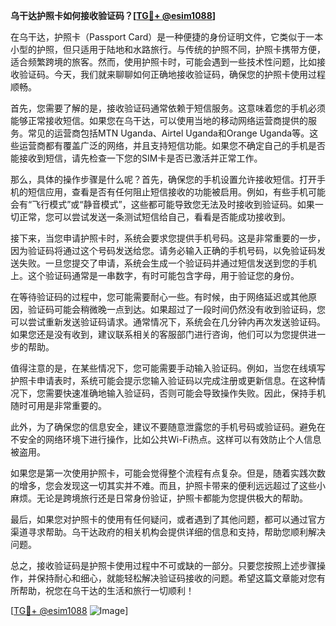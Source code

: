 **乌干达护照卡如何接收验证码？[[TG💪+ @esim1088](https://t.me/s/esim1088)]**

在乌干达，护照卡（Passport Card）是一种便捷的身份证明文件，它类似于一本小型的护照，但只适用于陆地和水路旅行。与传统的护照不同，护照卡携带方便，适合频繁跨境的旅客。然而，使用护照卡时，可能会遇到一些技术性问题，比如接收验证码。今天，我们就来聊聊如何正确地接收验证码，确保您的护照卡使用过程顺畅。

首先，您需要了解的是，接收验证码通常依赖于短信服务。这意味着您的手机必须能够正常接收短信。如果您在乌干达，可以使用当地的移动网络运营商提供的服务。常见的运营商包括MTN Uganda、Airtel Uganda和Orange Uganda等。这些运营商都有覆盖广泛的网络，并且支持短信功能。如果您不确定自己的手机是否能接收到短信，请先检查一下您的SIM卡是否已激活并正常工作。

那么，具体的操作步骤是什么呢？首先，确保您的手机设置允许接收短信。打开手机的短信应用，查看是否有任何阻止短信接收的功能被启用。例如，有些手机可能会有“飞行模式”或“静音模式”，这些都可能导致您无法及时接收到验证码。如果一切正常，您可以尝试发送一条测试短信给自己，看看是否能成功接收到。

接下来，当您申请护照卡时，系统会要求您提供手机号码。这是非常重要的一步，因为验证码将通过这个号码发送给您。请务必输入正确的手机号码，以免验证码发送失败。一旦您提交了申请，系统会生成一个验证码并通过短信发送到您的手机上。这个验证码通常是一串数字，有时可能包含字母，用于验证您的身份。

在等待验证码的过程中，您可能需要耐心一些。有时候，由于网络延迟或其他原因，验证码可能会稍微晚一点到达。如果超过了一段时间仍然没有收到验证码，您可以尝试重新发送验证码请求。通常情况下，系统会在几分钟内再次发送验证码。如果您还是没有收到，建议联系相关的客服部门进行咨询，他们可以为您提供进一步的帮助。

值得注意的是，在某些情况下，您可能需要手动输入验证码。例如，当您在线填写护照卡申请表时，系统可能会提示您输入验证码以完成注册或更新信息。在这种情况下，您需要快速准确地输入验证码，否则可能会导致操作失败。因此，保持手机随时可用是非常重要的。

此外，为了确保您的信息安全，建议不要随意泄露您的手机号码或验证码。避免在不安全的网络环境下进行操作，比如公共Wi-Fi热点。这样可以有效防止个人信息被盗用。

如果您是第一次使用护照卡，可能会觉得整个流程有点复杂。但是，随着实践次数的增多，您会发现这一切其实并不难。而且，护照卡带来的便利远远超过了这些小麻烦。无论是跨境旅行还是日常身份验证，护照卡都能为您提供极大的帮助。

最后，如果您对护照卡的使用有任何疑问，或者遇到了其他问题，都可以通过官方渠道寻求帮助。乌干达政府的相关机构会提供详细的信息和支持，帮助您顺利解决问题。

总之，接收验证码是护照卡使用过程中不可或缺的一部分。只要您按照上述步骤操作，并保持耐心和细心，就能轻松解决验证码接收的问题。希望这篇文章能对您有所帮助，祝您在乌干达的生活和旅行一切顺利！

[[TG💪+ @esim1088](https://t.me/s/esim1088) ![Image](https://i.postimg.cc/4NQfJmqS/Snipaste-2025-05-13-00-14-12.png)]